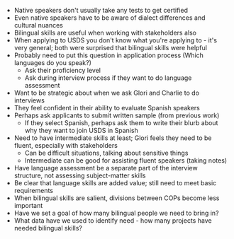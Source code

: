 - Native speakers don't usually take any tests to get certified
- Even native speakers have to be aware of dialect differences and cultural nuances
- Bilingual skills are useful when working with stakeholders also
- When applying to USDS you don't know what you're applying to - it's very general; both were surprised that bilingual skills were helpful
- Probably need to put this question in application process (Which languages do you speak?)
  - Ask their proficiency level
  - Ask during interview process if they want to do language assessment
- Want to be strategic about when we ask Glori and Charlie to do interviews
- They feel confident in their ability to evaluate Spanish speakers
- Perhaps ask applicants to submit written sample (from previous work)
  - If they select Spanish, perhaps ask them to write their blurb about why they want to join USDS in Spanish
- Need to have intermediate skills at least; Glori feels they need to be fluent, especially with stakeholders
  - Can be difficult situations, talking about sensitive things
  - Intermediate can be good for assisting fluent speakers (taking notes)
- Have language assessment be a separate part of the interview structure, not assessing subject-matter skills
- Be clear that language skills are added value; still need to meet basic requirements
- When bilingual skills are salient, divisions between COPs become less important
- Have we set a goal of how many bilingual people we need to bring in?
- What data have we used to identify need - how many projects have needed bilingual skills?
